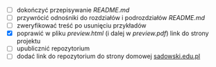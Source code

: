 - [ ] dokończyć przepisywanie _README.md_
- [ ] przywrócić odnośniki do rozdziałów i podrozdziałów _README.md_
- [ ] zweryfikować treść po usunięciu przykładów
- [x] poprawić w pliku _preview.html_ (i dalej w _preview.pdf_) link do strony projektu
- [ ] upublicznić repozytorium
- [ ] dodać link do repozytorium do strony domowej [sadowski.edu.pl](https://www.sadowski.edu.pl)
